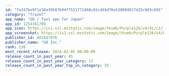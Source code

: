 ```yaml
---
id: "fa337be9f1e38a39587b94ff531771468c02cdd4d76e538094817d25c0d3cb91"
category: "Travel"
app_name: "GO / Taxi app for Japan"
app_id: 1254341709
app_icon: https://is1-ssl.mzstatic.com/image/thumb/Purple126/v4/91/c1/1b/91c11bba-29b3-d411-eed7-be91b7bb8cc1/AppIcon-0-0-1x_U007epad-0-85-220.png/1024x1024bb.png
app_screenshot: https://is1-ssl.mzstatic.com/image/thumb/Purple126/v4/bd/8f/be/bd8fbe5e-7118-ddbe-6849-3f6703bb9095/5a6941b1-9065-4a6f-b5b1-afc949d83c7c_iphone6.7_01_en.png/1242x2688bb.png
publisher_id: 481647076
publisher_name: "GO Inc."
rank: 238
most_recent_release: 2024-02-05 00:00:00
release_count_in_past_year: 45
release_count_in_past_year_category: 17
release_count_in_past_year_top_in_category: 35
---
```


